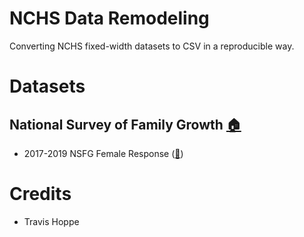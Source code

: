 # NCHS Data Remodeling

Converting NCHS fixed-width datasets to CSV in a reproducible way.

# Datasets
## National Survey of Family Growth [:house:](https://www.cdc.gov/nchs/nsfg/index.htm)
+ 2017-2019 NSFG Female Response ([:notebook:](projects/NSFG/specification/2017_2019_FemRespSetup.yaml))

# Credits

+ Travis Hoppe